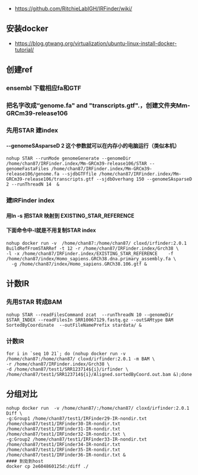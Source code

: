 - https://github.com/RitchieLabIGH/IRFinder/wiki/


## 安装docker
- https://blog.gtwang.org/virtualization/ubuntu-linux-install-docker-tutorial/

## 创建ref
### ensembl 下载相应fa和GTF
### 把名字改成“genome.fa" and "transcripts.gtf".，创建文件夹Mm-GRCm39-release106
### 先用STAR 建index
#### --genomeSAsparseD 2 这个参数就可以在内存小的电脑运行（类似本机）
```shell
nohup STAR --runMode genomeGenerate --genomeDir /home/chan87/IRFinder.index/Mm-GRCm39-release106/STAR --genomeFastaFiles /home/chan87/IRFinder.index/Mm-GRCm39-release106/genome.fa --sjdbGTFfile /home/chan87/IRFinder.index/Mm-GRCm39-release106/transcripts.gtf --sjdbOverhang 150 --genomeSAsparseD 2 --runThreadN 14  &
```
### 建IRFinder index
#### 用ln -s 把STAR 映射到 EXISTING_STAR_REFERENCE 
#### 下面命令中-l就是不用复制STAR index
```shell
nohup docker run -v  /home/chan87:/home/chan87/ cloxd/irfinder:2.0.1 BuildRefFromSTARRef -t 12 -r /home/chan87/IRFinder.index/Grch38 \
-l -x /home/chan87/IRFinder.index/EXISTING_STAR_REFERENCE    -f /home/chan87/index/Homo_sapiens.GRCh38.dna.primary_assembly.fa \
  -g /home/chan87/index/Homo_sapiens.GRCh38.106.gtf &
```

## 计数IR
### 先用STAR 转成BAM
```shell
nohup STAR --readFilesCommand zcat  --runThreadN 10 --genomeDir $STAR_INDEX --readFilesIn SRR10067129.fastq.gz --outSAMtype BAM SortedByCoordinate  --outFileNamePrefix stardata/ &
```
### 计数IR
```shell
for i in `seq 10 21`; do (nohup docker run -v  /home/chan87:/home/chan87/ cloxd/irfinder:2.0.1 -m BAM \
-r /home/chan87/IRFinder.index/Grch38 \
-d /home/chan87/test1/SRR123714${i}/irfinder \
/home/chan87/test1/SRR123714${i}/Aligned.sortedByCoord.out.bam &);done
```

## 分组对比
```shell
nohup docker run  -v /home/chan87/:/home/chan87/ cloxd/irfinder:2.0.1 Diff \
-g:Group1 /home/chan87/test1/IRFinder29-IR-nondir.txt /home/chan87/test1/IRFinder30-IR-nondir.txt /home/chan87/test1/IRFinder31-IR-nondir.txt /home/chan87/test1/IRFinder32-IR-nondir.txt \
-g:Group2 /home/chan87/test1/IRFinder33-IR-nondir.txt /home/chan87/test1/IRFinder34-IR-nondir.txt /home/chan87/test1/IRFinder35-IR-nondir.txt /home/chan87/test1/IRFinder36-IR-nondir.txt &
#### 到处到host
docker cp 2e604860125d:/diff ./ 
```








